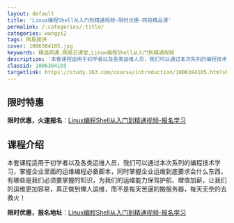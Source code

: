 ```yaml
---
layout: default
title: 'Linux编程Shell从入门到精通视频-限时优惠-网易精品课'
permalink: /:categories/:title/
categories: wangyi2
tags: 网易提供
cover: 1006384105.jpg
keywords: 精选网课,网易云课堂,Linux编程Shell从入门到精通视频
description: '本套课程适用于初学者以及各类运维人员，我们可以通过本次系列的编程技术学习，掌握企业里面的运维编程必备脚本，同时掌握企业运'
classid: 1006384105
targetlink: https://study.163.com/course/introduction/1006384105.htm?share=1&shareId=1025206652&utm_campaign=share&utm_medium=iphoneShare&utm_source=&utm_u=1025206652
---
```


## 限时特惠

**限时优惠，火速报名**：[Linux编程Shell从入门到精通视频-报名学习](https://study.163.com/course/introduction/1006384105.htm?share=1&shareId=1025206652&utm_campaign=share&utm_medium=iphoneShare&utm_source=&utm_u=1025206652)

## 课程介绍

本套课程适用于初学者以及各类运维人员，我们可以通过本次系列的编程技术学习，掌握企业里面的运维编程必备脚本，同时掌握企业运维到底要求会什么东西，有哪些是我们必须要掌握的知识，为我们的运维能力保驾护航、增值加薪，让我们的运维更加容易，真正做到懒人运维，而不是每天苦逼的搬服务器，每天无奈的去救火！

**限时优惠，报名地址**：[Linux编程Shell从入门到精通视频-报名学习](https://study.163.com/course/introduction/1006384105.htm?share=1&shareId=1025206652&utm_campaign=share&utm_medium=iphoneShare&utm_source=&utm_u=1025206652)

